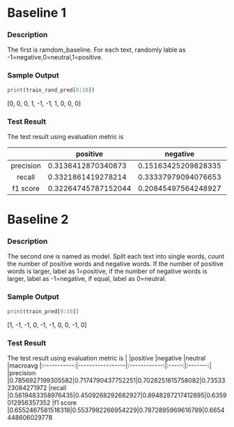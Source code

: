 # Baseline 1
### Description
The first is ramdom_baseline. For each text, randomly lable as -1=negative,0=neutral,1=positive.

### Sample Output
```python
print(train_rand_pred[0:10])
```
[0, 0, 0, 1, -1, -1, 1, 0, 0, 0]

### Test Result
The test result using evaluation metric is

|            |positive    |negative    |neutral     |macroavg 
|:-----------:|-----------------|:------------:|:-----:|:-------:|
|precision   |0.3136412870340873|0.15163425209828335|0.5339445341607009|0.33307335776435715
|recall      |0.3321861419278214|0.33337979094076653|0.33320108234211215|0.33292233840356666
|f1 score          |0.32264745787152044|0.20845497564248927|0.41033684148808297|0.31381309166736426
# Baseline 2
### Description
The second one is named as model. Spilt each text into single words, count the number of positive words and negative words. If the number of positive words is larger, label as 1=positive, if the number of negative words is larger, label as -1=negative, if equal, label as 0=neutral. 
### Sample Output
```python
print(train_pred[0:10])
```
[1, -1, -1, 0, -1, -1, 0, 0, -1, 0]
### Test Result
The test result using evaluation metric is
|            |positive    |negative    |neutral     |macroavg 
|:-----------:|-----------------|:------------:|:-----:|:-------:|
|precision   |0.7856927199305582|0.7174790437752251|0.7028251615758082|0.7353323084271972
|recall      |0.5619483358976435|0.4509268292682927|0.8948287217412695|0.6359012956357352
|f1 score        |0.6552467581518318|0.5537982266954229|0.7872895969616789|0.6654448606029778
